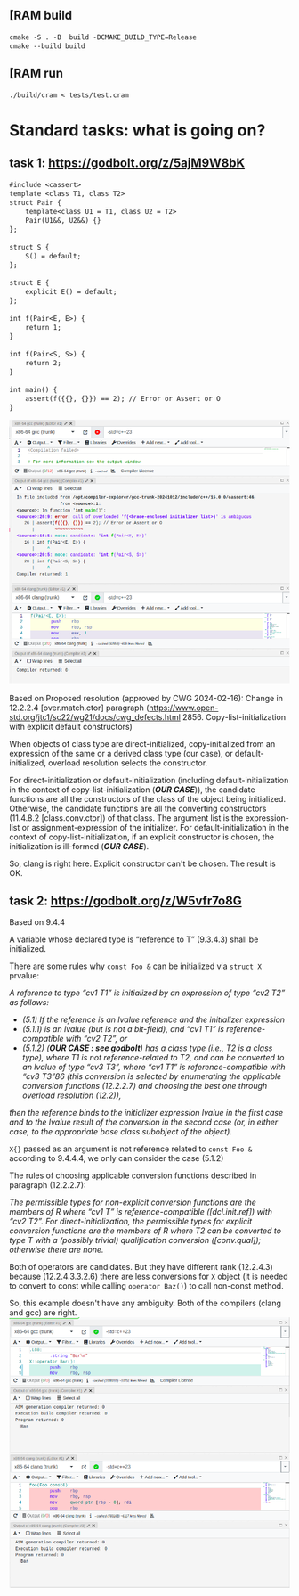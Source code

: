 ## [RAM build 
```
cmake -S . -B  build -DCMAKE_BUILD_TYPE=Release
cmake --build build
```
## [RAM run
```
./build/cram < tests/test.cram
```
# Standard tasks: what is going on?
## task 1:  https://godbolt.org/z/5ajM9W8bK
```
#include <cassert>
template <class T1, class T2>
struct Pair {
    template<class U1 = T1, class U2 = T2>
    Pair(U1&&, U2&&) {}
};

struct S {
    S() = default;
};

struct E { 
    explicit E() = default;
};

int f(Pair<E, E>) {
    return 1; 
}

int f(Pair<S, S>) {
    return 2;
}

int main() {
    assert(f({{}, {}}) == 2); // Error or Assert or O
}
```
 ![Screenshot](pics/compilation1.png)

Based on Proposed resolution (approved by CWG 2024-02-16): Change in 12.2.2.4 [over.match.ctor] paragraph (https://www.open-std.org/jtc1/sc22/wg21/docs/cwg_defects.html 2856. Copy-list-initialization with explicit default constructors)

When objects of class type are direct-initialized, copy-initialized from an expression of the same or a derived class type (our case), or default-initialized, overload resolution selects the constructor.

For direct-initialization or default-initialization (including default-initialization in the context of copy-list-initialization (***OUR CASE***)), the candidate functions are all the constructors of the class of the object being initialized. Otherwise, the candidate functions are all the converting constructors (11.4.8.2 [class.conv.ctor]) of that class. The argument list is the expression-list or assignment-expression of the initializer. For default-initialization in the context of copy-list-initialization, if an explicit constructor is chosen, the initialization is ill-formed (***OUR CASE***).

So, clang is right here. Explicit constructor can't be chosen. The result is OK.

## task 2: https://godbolt.org/z/W5vfr7o8G

Based on 9.4.4

A variable whose declared type is “reference to T” (9.3.4.3) shall be initialized.

There are some rules why `const Foo &` can be initialized via `struct X` prvalue:

*A reference to type “cv1 T1” is initialized by an expression of type “cv2 T2” as follows:*
* *(5.1) If the reference is an lvalue reference and the initializer expression*
* *(5.1.1) is an lvalue (but is not a bit-field), and “cv1 T1” is reference-compatible with “cv2 T2”, or*
* *(5.1.2) (***OUR CASE : see godbolt***) has a class type (i.e., T2 is a class type), where T1 is not reference-related to T2, and can be
converted to an lvalue of type “cv3 T3”, where “cv1 T1” is reference-compatible with “cv3 T3”86
(this conversion is selected by enumerating the applicable conversion functions (12.2.2.7) and
choosing the best one through overload resolution (12.2)),*

*then the reference binds to the initializer expression lvalue in the first case and to the lvalue result
of the conversion in the second case (or, in either case, to the appropriate base class subobject of the
object).*

`X{}` passed as an argument is not reference related to `const Foo &` according to 9.4.4.4, we only can consider the case (5.1.2)

The rules of choosing applicable conversion functions described in paragraph (12.2.2.7):

*The permissible types for non-explicit conversion functions are the members of R where “cv1 T” is reference-compatible ([dcl.init.ref]) with “cv2 T2”.
For direct-initialization, the permissible types for explicit conversion functions are the members of R where T2 can be converted to type T with a (possibly trivial) qualification conversion ([conv.qual]); otherwise there are none.*

Both of operators are candidates. But they have different rank (12.2.4.3) because (12.2.4.3.3.2.6) there are less conversions for `X` object (it is needed to convert to const while calling `operator Baz()`) to call non-const method.

So, this example doesn't have any ambiguity. Both of the compilers (clang and gcc) are right.
 ![Screenshot](pics/compilation2.png)